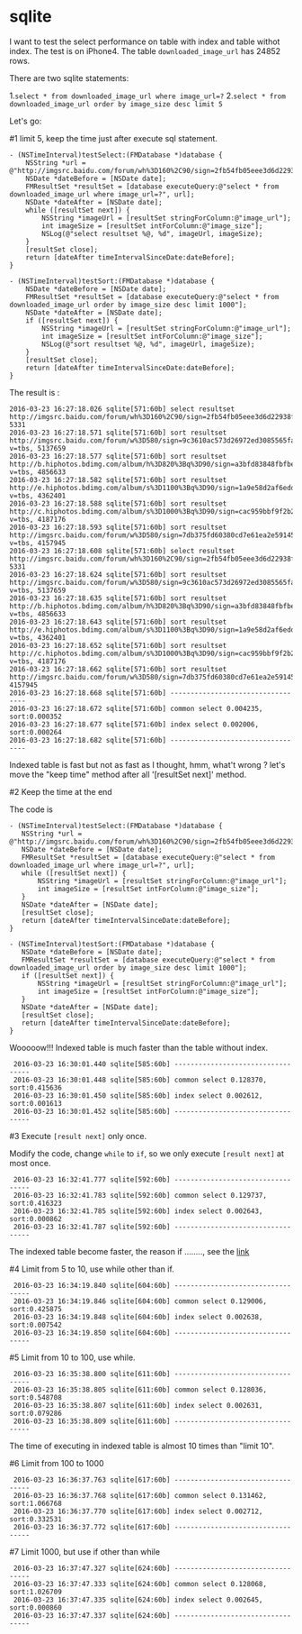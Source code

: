 # sqlite

I want to test the select performance on table with index and table withot index. The test is on iPhone4. The table `downloaded_image_url` has 24852 rows.

There are two sqlite statements:

1.`select * from downloaded_image_url where image_url=?`
2.`select * from downloaded_image_url order by image_size desc limit 5`

Let's go:

#1 limit 5, keep the time just after execute sql statement.

```
- (NSTimeInterval)testSelect:(FMDatabase *)database {
    NSString *url = @"http://imgsrc.baidu.com/forum/wh%3D160%2C90/sign=2fb54fb05eee3d6d22938fca7526411b/157adab44aed2e73f55cda3b8001a18b87d6fa74.jpg";
    NSDate *dateBefore = [NSDate date];
    FMResultSet *resultSet = [database executeQuery:@"select * from downloaded_image_url where image_url=?", url];
    NSDate *dateAfter = [NSDate date];
    while ([resultSet next]) {
        NSString *imageUrl = [resultSet stringForColumn:@"image_url"];
        int imageSize = [resultSet intForColumn:@"image_size"];
        NSLog(@"select resultset %@, %d", imageUrl, imageSize);
    }
    [resultSet close];
    return [dateAfter timeIntervalSinceDate:dateBefore];
}

- (NSTimeInterval)testSort:(FMDatabase *)database {
    NSDate *dateBefore = [NSDate date];
    FMResultSet *resultSet = [database executeQuery:@"select * from downloaded_image_url order by image_size desc limit 1000"];
    NSDate *dateAfter = [NSDate date];
    if ([resultSet next]) {
        NSString *imageUrl = [resultSet stringForColumn:@"image_url"];
        int imageSize = [resultSet intForColumn:@"image_size"];
        NSLog(@"sort resultset %@, %d", imageUrl, imageSize);
    }
    [resultSet close];
    return [dateAfter timeIntervalSinceDate:dateBefore];
}
```

The result is :
```
2016-03-23 16:27:18.026 sqlite[571:60b] select resultset http://imgsrc.baidu.com/forum/wh%3D160%2C90/sign=2fb54fb05eee3d6d22938fca7526411b/157adab44aed2e73f55cda3b8001a18b87d6fa74.jpg, 5331
2016-03-23 16:27:18.571 sqlite[571:60b] sort resultset http://imgsrc.baidu.com/forum/w%3D580/sign=9c3610ac573d26972ed3085565fab24f/43277083b2b7d0a2302e29fbcdef76094a369a81.jpg?v=tbs, 5137659
2016-03-23 16:27:18.577 sqlite[571:60b] sort resultset http://b.hiphotos.bdimg.com/album/h%3D820%3Bq%3D90/sign=a3bfd83848fbfbedc3593b7d48cb860b/4a36acaf2edda3cc85c9f12702e93901213f928c.jpg?v=tbs, 4856633
2016-03-23 16:27:18.582 sqlite[571:60b] sort resultset http://e.hiphotos.bdimg.com/album/s%3D1100%3Bq%3D90/sign=1a9e58d2af6eddc422e7b0fa09eb8d8c/5ab5c9ea15ce36d3c153f50738f33a87e950b1b5.jpg?v=tbs, 4362401
2016-03-23 16:27:18.588 sqlite[571:60b] sort resultset http://c.hiphotos.bdimg.com/album/s%3D1000%3Bq%3D90/sign=cac959bbf9f2b211e02e814efab05e49/e7cd7b899e510fb3d5d5485fdb33c895d0430c2d.jpg?v=tbs, 4187176
2016-03-23 16:27:18.593 sqlite[571:60b] sort resultset http://imgsrc.baidu.com/forum/w%3D580/sign=7db375fd60380cd7e61ea2e59145ad14/788b97315c6034a8931232ccce1349540823763e.jpg?v=tbs, 4157945
2016-03-23 16:27:18.608 sqlite[571:60b] select resultset http://imgsrc.baidu.com/forum/wh%3D160%2C90/sign=2fb54fb05eee3d6d22938fca7526411b/157adab44aed2e73f55cda3b8001a18b87d6fa74.jpg, 5331
2016-03-23 16:27:18.624 sqlite[571:60b] sort resultset http://imgsrc.baidu.com/forum/w%3D580/sign=9c3610ac573d26972ed3085565fab24f/43277083b2b7d0a2302e29fbcdef76094a369a81.jpg?v=tbs, 5137659
2016-03-23 16:27:18.635 sqlite[571:60b] sort resultset http://b.hiphotos.bdimg.com/album/h%3D820%3Bq%3D90/sign=a3bfd83848fbfbedc3593b7d48cb860b/4a36acaf2edda3cc85c9f12702e93901213f928c.jpg?v=tbs, 4856633
2016-03-23 16:27:18.643 sqlite[571:60b] sort resultset http://e.hiphotos.bdimg.com/album/s%3D1100%3Bq%3D90/sign=1a9e58d2af6eddc422e7b0fa09eb8d8c/5ab5c9ea15ce36d3c153f50738f33a87e950b1b5.jpg?v=tbs, 4362401
2016-03-23 16:27:18.652 sqlite[571:60b] sort resultset http://c.hiphotos.bdimg.com/album/s%3D1000%3Bq%3D90/sign=cac959bbf9f2b211e02e814efab05e49/e7cd7b899e510fb3d5d5485fdb33c895d0430c2d.jpg?v=tbs, 4187176
2016-03-23 16:27:18.662 sqlite[571:60b] sort resultset http://imgsrc.baidu.com/forum/w%3D580/sign=7db375fd60380cd7e61ea2e59145ad14/788b97315c6034a8931232ccce1349540823763e.jpg, 4157945
2016-03-23 16:27:18.668 sqlite[571:60b] ----------------------------------
2016-03-23 16:27:18.672 sqlite[571:60b] common select 0.004235, sort:0.000352
2016-03-23 16:27:18.677 sqlite[571:60b] index select 0.002006, sort:0.000264
2016-03-23 16:27:18.682 sqlite[571:60b] ----------------------------------
```

Indexed table is fast but not as fast as I thought, hmm, what't wrong ? let's move the "keep time" method after all '[resultSet next]' method.

#2 Keep the time at the end

The code is 
 
 ```
 - (NSTimeInterval)testSelect:(FMDatabase *)database {
    NSString *url = @"http://imgsrc.baidu.com/forum/wh%3D160%2C90/sign=2fb54fb05eee3d6d22938fca7526411b/157adab44aed2e73f55cda3b8001a18b87d6fa74.jpg";
    NSDate *dateBefore = [NSDate date];
    FMResultSet *resultSet = [database executeQuery:@"select * from downloaded_image_url where image_url=?", url];
    while ([resultSet next]) {
        NSString *imageUrl = [resultSet stringForColumn:@"image_url"];
        int imageSize = [resultSet intForColumn:@"image_size"];
    }
    NSDate *dateAfter = [NSDate date];
    [resultSet close];
    return [dateAfter timeIntervalSinceDate:dateBefore];
}

- (NSTimeInterval)testSort:(FMDatabase *)database {
    NSDate *dateBefore = [NSDate date];
    FMResultSet *resultSet = [database executeQuery:@"select * from downloaded_image_url order by image_size desc limit 1000"];
    if ([resultSet next]) {
        NSString *imageUrl = [resultSet stringForColumn:@"image_url"];
        int imageSize = [resultSet intForColumn:@"image_size"];
    }
    NSDate *dateAfter = [NSDate date];
    [resultSet close];
    return [dateAfter timeIntervalSinceDate:dateBefore];
}
```

Wooooow!!! Indexed table is much faster than the table without index.

```
 2016-03-23 16:30:01.440 sqlite[585:60b] ----------------------------------
 2016-03-23 16:30:01.448 sqlite[585:60b] common select 0.128370, sort:0.415636
 2016-03-23 16:30:01.450 sqlite[585:60b] index select 0.002612, sort:0.001613
 2016-03-23 16:30:01.452 sqlite[585:60b] ----------------------------------
```

#3 Execute `[result next]` only once.

Modify the code, change `while` to `if`, so we only execute `[result next]` at most once.

```
 2016-03-23 16:32:41.777 sqlite[592:60b] ----------------------------------
 2016-03-23 16:32:41.783 sqlite[592:60b] common select 0.129737, sort:0.416323
 2016-03-23 16:32:41.785 sqlite[592:60b] index select 0.002643, sort:0.000862
 2016-03-23 16:32:41.787 sqlite[592:60b] ----------------------------------
```

The indexed table become faster, the reason if ........, see the [link](http://www.sqlite.org/queryplanner.html)

#4 Limit from 5 to 10, use while other than if.

```
 2016-03-23 16:34:19.840 sqlite[604:60b] ----------------------------------
 2016-03-23 16:34:19.846 sqlite[604:60b] common select 0.129006, sort:0.425875
 2016-03-23 16:34:19.848 sqlite[604:60b] index select 0.002638, sort:0.007542
 2016-03-23 16:34:19.850 sqlite[604:60b] ----------------------------------
```

#5 Limit from 10 to 100, use while.

```
 2016-03-23 16:35:38.800 sqlite[611:60b] ----------------------------------
 2016-03-23 16:35:38.805 sqlite[611:60b] common select 0.128036, sort:0.548708
 2016-03-23 16:35:38.807 sqlite[611:60b] index select 0.002631, sort:0.079286
 2016-03-23 16:35:38.809 sqlite[611:60b] ----------------------------------
```

The time of executing in indexed table is almost 10 times than "limit 10".

#6 Limit from 100 to 1000

```
 2016-03-23 16:36:37.763 sqlite[617:60b] ----------------------------------
 2016-03-23 16:36:37.768 sqlite[617:60b] common select 0.131462, sort:1.066768
 2016-03-23 16:36:37.770 sqlite[617:60b] index select 0.002712, sort:0.332531
 2016-03-23 16:36:37.772 sqlite[617:60b] ----------------------------------
```

#7 Limit 1000, but use if other than while

```
 2016-03-23 16:37:47.327 sqlite[624:60b] ----------------------------------
 2016-03-23 16:37:47.333 sqlite[624:60b] common select 0.128068, sort:1.026709
 2016-03-23 16:37:47.335 sqlite[624:60b] index select 0.002645, sort:0.000860
 2016-03-23 16:37:47.337 sqlite[624:60b] ----------------------------------
```

